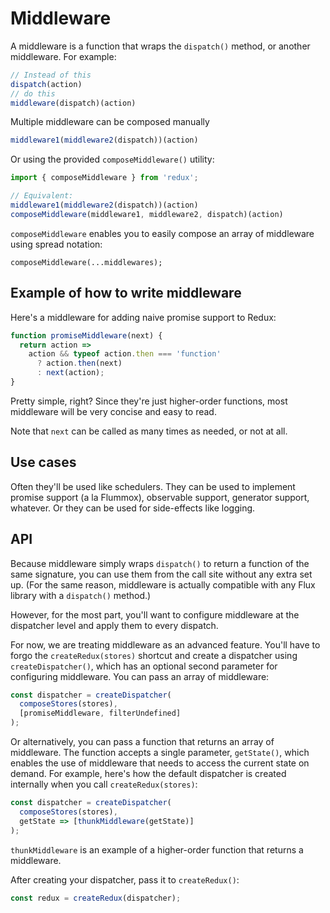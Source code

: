 # Middleware

A middleware is a function that wraps the `dispatch()` method, or another middleware. For example:

```js
// Instead of this
dispatch(action)
// do this
middleware(dispatch)(action)
```

Multiple middleware can be composed manually

```js
middleware1(middleware2(dispatch))(action)
```

Or using the provided `composeMiddleware()` utility:

```js
import { composeMiddleware } from 'redux';

// Equivalent:
middleware1(middleware2(dispatch))(action)
composeMiddleware(middleware1, middleware2, dispatch)(action)
```

`composeMiddleware` enables you to easily compose an array of middleware using spread notation:

```
composeMiddleware(...middlewares);
```

## Example of how to write middleware

Here's a middleware for adding naive promise support to Redux:

```js
function promiseMiddleware(next) {
  return action =>
    action && typeof action.then === 'function'
      ? action.then(next)
      : next(action);
}
```

Pretty simple, right? Since they're just higher-order functions, most middleware will be very concise and easy to read.

Note that `next` can be called as many times as needed, or not at all.

## Use cases

Often they'll be used like schedulers. They can be used to implement promise support (a la Flummox), observable support, generator support, whatever. Or they can be used for side-effects like logging.


## API

Because middleware simply wraps `dispatch()` to return a function of the same signature, you can use them from the call site without any extra set up. (For the same reason, middleware is actually compatible with any Flux library with a `dispatch()` method.)

However, for the most part, you'll want to configure middleware at the dispatcher level and apply them to every dispatch.

For now, we are treating middleware as an advanced feature. You'll have to forgo the `createRedux(stores)` shortcut and create a dispatcher using `createDispatcher()`, which has an optional second parameter for configuring middleware. You can pass an array of middleware:

```js
const dispatcher = createDispatcher(
  composeStores(stores),
  [promiseMiddleware, filterUndefined]
);
```

Or alternatively, you can pass a function that returns an array of middleware. The function accepts a single parameter, `getState()`, which enables the use of middleware that needs to access the current state on demand. For example, here's how the default dispatcher is created internally when you call `createRedux(stores)`:

```js
const dispatcher = createDispatcher(
  composeStores(stores),
  getState => [thunkMiddleware(getState)]
);
```

`thunkMiddleware` is an example of a higher-order function that returns a middleware.

After creating your dispatcher, pass it to `createRedux()`:

```js
const redux = createRedux(dispatcher);
```
